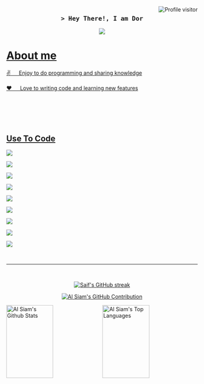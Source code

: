 
<a href="https://komarev.com/ghpvc/?username=d0rb">
  <img align="right" src="https://komarev.com/ghpvc/?username=d0rb&label=Visitors&color=0e75b6&style=flat" alt="Profile visitor" />
</a>

<h3 align="center">
        <samp>&gt; Hey There!, I am
                <b>Dor</a></b>
        </samp>
</h3>


<p align="center">
 <a href="https://twitter.com/Itsd0r" target="_blank">
  <img src="https://img.shields.io/badge/Twitter-1DA1F2?style=for-the-badge&logo=twitter&logoColor=white" />
<br />

<!-- About Section -->
 # About me
 
<p>
 
 ✌️ &emsp; Enjoy to do programming and sharing knowledge <br/><br/>
 ❤️ &emsp; Love to writing code and learning new features<br/><br/>

</p>

<br/>
<br/>
<br/>

## Use To Code

![](https://img.shields.io/badge/C-00599C?style=for-the-badge&logo=c&logoColor=white)

![]( https://img.shields.io/badge/C%2B%2B-00599C?style=for-the-badge&logo=c%2B%2B&logoColor=white)

![]( https://img.shields.io/badge/C%23-239120?style=for-the-badge&logo=c-sharp&logoColor=white`)

![](  https://img.shields.io/badge/Java-ED8B00?style=for-the-badge&logo=openjdk&logoColor=white)

![](   	https://img.shields.io/badge/Swift-FA7343?style=for-the-badge&logo=swift&logoColor=white)

![](  https://img.shields.io/badge/Kotlin-0095D5?&style=for-the-badge&logo=kotlin&logoColor=white)


![](  https://img.shields.io/badge/Android-3DDC84?style=for-the-badge&logo=android&logoColor=white)

![](  https://img.shields.io/badge/Android-3DDC84?style=for-the-badge&logo=android&logoColor=white)


![](  https://img.shields.io/badge/Kali_Linux-557C94?style=for-the-badge&logo=kali-linux&logoColor=whit)
<br/>



<br/>
<hr/>
<br/>

<p align="center">
  <a href="https://github.com/d0rb">
    <img src="https://github-readme-streak-stats.herokuapp.com/?user=d0rb&theme=radical&border=7F3FBF&background=0D1117" alt="Saif's GitHub streak"/>
  </a>
</p>

<p align="center">
  <a href="https://github.com/d0rb">
    <img src="https://github-profile-summary-cards.vercel.app/api/cards/profile-details?username=d0rb&theme=radical" alt="Al Siam's GitHub Contribution"/>
  </a>
</p>

<a> 
    <a href="https://github.com/d0rb"><img alt="Al Siam's Github Stats" src="https://denvercoder1-github-readme-stats.vercel.app/api?username=d0rb&show_icons=true&count_private=true&theme=react&border_color=7F3FBF&bg_color=0D1117&title_color=F85D7F&icon_color=F8D866" height="192px" width="49.5%"/></a>
  <a href="https://github.com/d0rb"><img alt="Al Siam's Top Languages" src="https://denvercoder1-github-readme-stats.vercel.app/api/top-langs/?username=d0rb&langs_count=8&layout=compact&theme=react&border_color=7F3FBF&bg_color=0D1117&title_color=F85D7F&icon_color=F8D866" height="192px" width="49.5%"/></a>
  <br/>
</a>
